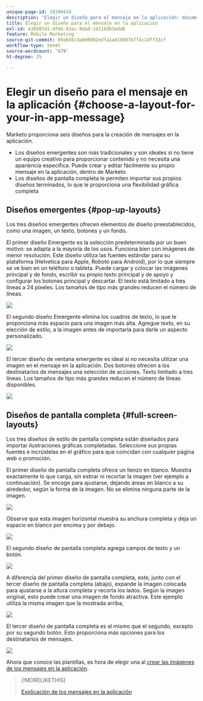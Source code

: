 ```yaml
---
unique-page-id: 10100434
description: 'Elegir un diseño para el mensaje en la aplicación: documentos de Marketo, documentación del producto'
title: Elegir un diseño para el mensaje en la aplicación
exl-id: e36507d1-df04-43ac-9da0-14116db3add6
feature: Mobile Marketing
source-git-commit: 09a656c3a0d0002edfa1a61b987bff4c1dff33cf
workflow-type: tm+mt
source-wordcount: '479'
ht-degree: 2%

---
```


# Elegir un diseño para el mensaje en la aplicación {#choose-a-layout-for-your-in-app-message}

Marketo proporciona seis diseños para la creación de mensajes en la aplicación.

* Los diseños emergentes son más tradicionales y son ideales si no tiene un equipo creativo para proporcionar contenido y no necesita una apariencia específica. Puede crear y editar fácilmente su propio mensaje en la aplicación, dentro de Marketo
* Los diseños de pantalla completa le permiten importar sus propios diseños terminados, lo que le proporciona una flexibilidad gráfica completa

## Diseños emergentes {#pop-up-layouts}

Los tres diseños emergentes ofrecen elementos de diseño preestablecidos, como una imagen, un texto, botones y un fondo.

El primer diseño Emergente es la selección predeterminada por un buen motivo: se adapta a la mayoría de los usos. Funciona bien con imágenes de menor resolución. Este diseño utiliza las fuentes estándar para su plataforma (Helvetica para Apple, Roboto para Android), por lo que siempre se ve bien en un teléfono o tableta. Puede cargar y colocar las imágenes principal y de fondo, escribir su propio texto principal y de apoyo y configurar los botones principal y descartar. El texto está limitado a tres líneas a 24 píxeles. Los tamaños de tipo más grandes reducen el número de líneas.

![](assets/image2016-5-9-13-3a3-3a48.png)

El segundo diseño Emergente elimina los cuadros de texto, lo que le proporciona más espacio para una imagen más alta. Agregue texto, en su elección de estilo, a la imagen antes de importarla para darle un aspecto personalizado.

![](assets/image2016-5-9-13-3a4-3a43.png)

El tercer diseño de ventana emergente es ideal si no necesita utilizar una imagen en el mensaje en la aplicación. Dos botones ofrecen a los destinatarios de mensajes una selección de acciones. Texto limitado a tres líneas. Los tamaños de tipo más grandes reducen el número de líneas disponibles.

![](assets/image2016-5-9-13-3a7-3a33.png)

## Diseños de pantalla completa {#full-screen-layouts}

Los tres diseños de estilo de pantalla completa están diseñados para importar ilustraciones gráficas completadas. Seleccione sus propias fuentes e incrústelas en el gráfico para que coincidan con cualquier página web o promoción.

El primer diseño de pantalla completa ofrece un lienzo en blanco. Muestra exactamente lo que carga, sin estirar ni recortar la imagen (ver ejemplo a continuación). Se encoge para ajustarse, dejando áreas en blanco a su alrededor, según la forma de la imagen. No se elimina ninguna parte de la imagen.

![](assets/image2016-5-9-13-3a9-3a26.png)

Observe que esta imagen horizontal muestra su anchura completa y deja un espacio en blanco por encima y por debajo.

![](assets/image2016-5-9-13-3a29-3a46.png)

El segundo diseño de pantalla completa agrega campos de texto y un botón.

![](assets/image2016-5-9-13-3a10-3a27.png)

A diferencia del primer diseño de pantalla completa, este, junto con el tercer diseño de pantalla completa (abajo), expande la imagen colocada para ajustarse a la altura completa y recorta los lados. Según la imagen original, esto puede crear una imagen de fondo atractiva. Este ejemplo utiliza la misma imagen que la mostrada arriba,

![](assets/image2016-5-9-14-3a0-3a36.png)

El tercer diseño de pantalla completa es el mismo que el segundo, excepto por su segundo botón. Esto proporciona más opciones para los destinatarios de mensajes.

![](assets/image2016-5-9-13-3a11-3a35.png)

Ahora que conoce las plantillas, es hora de elegir una al [crear las imágenes de los mensajes en la aplicación](/help/marketo/product-docs/mobile-marketing/in-app-messages/creating-in-app-messages/add-in-app-message-images.md).

>[!MORELIKETHIS]
>
>[Explicación de los mensajes en la aplicación](/help/marketo/product-docs/mobile-marketing/in-app-messages/understanding-in-app-messages.md)
